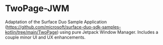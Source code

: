 # TwoPage-JWM
Adaptation of the Surface Duo Sample Application (https://github.com/microsoft/surface-duo-sdk-samples-kotlin/tree/main/TwoPage) using pure Jetpack Window Manager. Includes a couple minor UI and UX enhancements.
